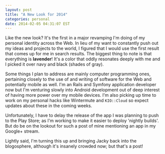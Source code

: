 ```yaml
---
layout: post
title: "A New Look for 2014"
categories: personal
date: 2014-02-05 04:31:07 EST
---
```


Like the new look? It's the first in a major revamping I'm doing of my
personal identity across the Web. In lieu of my want to constantly push out my
ideas and projects to the world, I figured that I would use the first result
that comes up for me in search results. The biggest thing to note is that
everything is **lavender**! It's a color that oddly resonates deeply with me
and I picked it over navy and black (shades of gray).

Some things I plan to address are mainly computer programming ones, pertaining
closely to the use of and writing of software for the Web and potentially
mobile as well. I'm an Rails and Symfony application developer now but I'm
venturing slowly into Android development out of deep interest of having more
power over my mobile devices. I'm also picking up time to work on my personal
hacks like Wintermute and `KIO::Cloud` so expect updates about these in the
coming weeks.

Unfortunately, I have to delay the release of the app I was planning to push
to the Play Store; as I'm working to make it easier to deploy 'nightly
builds'. But do be on the lookout for such a post of mine mentioning an app in
my Google+ stream.

Lightly said, I'm turning this up and bringing Jacky back into the
blogosphere, although it's insanely crowded now; but that's a post!
